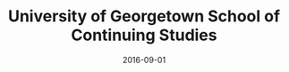 ---
title: University of Georgetown School of Continuing Studies
degree: Data Science Certification
awarded: Sep. 2016
date: 2016-09-01
tags:
  - school
---